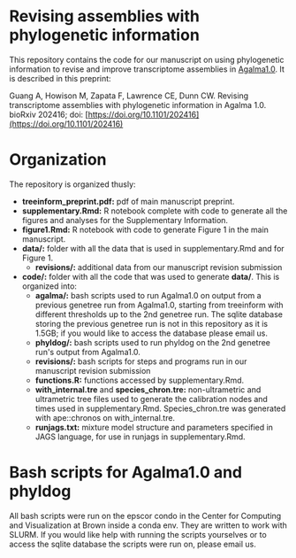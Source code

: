 # Revising assemblies with phylogenetic information

This repository contains the code for our manuscript on using phylogenetic information to revise and improve transcriptome assemblies in [Agalma1.0](http://bitbucket.org/caseywdunn/agalma). It is described in this preprint:

Guang A, Howison M, Zapata F, Lawrence CE, Dunn CW. Revising transcriptome assemblies with phylogenetic information in Agalma 1.0. bioRxiv 202416; doi: [https://doi.org/10.1101/202416](https://doi.org/10.1101/202416)

# Organization

The repository is organized thusly:

* **treeinform_preprint.pdf:** pdf of main manuscript preprint.
* **supplementary.Rmd:** R notebook complete with code to generate all the figures and analyses for the Supplementary Information.
* **figure1.Rmd:** R notebook with code to generate Figure 1 in the main manuscript.
* **data/:** folder with all the data that is used in supplementary.Rmd and for Figure 1.
	*	**revisions/:** additional data from our manuscript revision submission
* **code/:** folder with all the code that was used to generate **data/**. This is organized into:
	* **agalma/:** bash scripts used to run Agalma1.0 on output from a previous genetree run from Agalma1.0, starting from treeinform with different thresholds up to the 2nd genetree run. The sqlite database storing the previous genetree run is not in this repository as it is 1.5GB; if you would like to access the database please email us.
	* **phyldog/:** bash scripts used to run phyldog on the 2nd genetree run's output from Agalma1.0.
	*	**revisions/:** bash scripts for steps and programs run in our manuscript revision submission
	* **functions.R:** functions accessed by supplementary.Rmd.
	* **with_internal.tre** and **species_chron.tre:** non-ultrametric and ultrametric tree files used to generate the calibration nodes and times used in supplementary.Rmd. Species_chron.tre was generated with ape::chronos on with_internal.tre.
	* **runjags.txt:** mixture model structure and parameters specified in JAGS language, for use in runjags in supplementary.Rmd.

# Bash scripts for Agalma1.0 and phyldog

All bash scripts were run on the epscor condo in the Center for Computing and Visualization at Brown inside a conda env. They are written to work with SLURM. If you would like help with running the scripts yourselves or to access the sqlite database the scripts were run on, please email us.